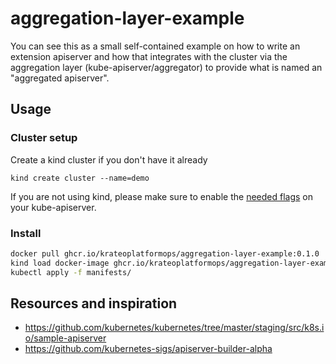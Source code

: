 # aggregation-layer-example

You can see this as a small self-contained example on how to write an extension apiserver
and how that integrates with the cluster via the aggregation layer (kube-apiserver/aggregator)
to provide what is named an "aggregated apiserver".


## Usage

### Cluster setup

Create a kind cluster if you don't have it already

```shell
kind create cluster --name=demo
```

If you are not using kind, please make sure to enable the [needed flags](https://kubernetes.io/docs/tasks/extend-kubernetes/configure-aggregation-layer/#enable-kubernetes-apiserver-flags) on your kube-apiserver.

### Install

```sh
docker pull ghcr.io/krateoplatformops/aggregation-layer-example:0.1.0
kind load docker-image ghcr.io/krateoplatformops/aggregation-layer-example:0.1.0 --name=demo
kubectl apply -f manifests/
```

## Resources and inspiration

- https://github.com/kubernetes/kubernetes/tree/master/staging/src/k8s.io/sample-apiserver
- https://github.com/kubernetes-sigs/apiserver-builder-alpha
